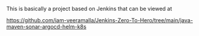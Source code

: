 This is basically a project based on Jenkins that can be viewed at 

https://github.com/iam-veeramalla/Jenkins-Zero-To-Hero/tree/main/java-maven-sonar-argocd-helm-k8s
